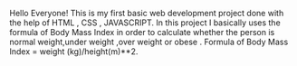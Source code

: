 Hello Everyone! This is my first basic web development project done with the help of HTML , CSS , JAVASCRIPT. In this project I basically uses the formula of Body Mass Index in order to calculate whether the person is normal weight,under weight ,over weight or obese . Formula of Body Mass Index = weight (kg)/height(m)**2.
